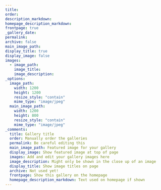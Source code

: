 ```yaml
---
title: 
order: 
description_markdown: 
homepage_description_markdown: 
frontpage: true
_gallery_date: 
permalink:
archive: false
main_image_path:
display_title: true
display_image: false
images:
  - image_path:
    image_title:
    image_description:
_options:
  image_path:
    width: 1200
    height: 1200
    resize_style: "contain"
    mime_type: "image/jpeg"
  main_image_path:
    width: 1200
    height: 800
    resize_style: "contain"
    mime_type: "image/jpeg"
_comments:
  title: Gallery title
  order: Manually order the galleries
  permalink: Be careful editing this
  main_image_path: Featured image for your gallery
  display_image: Show featured image at top of page
  images: Add and edit your gallery images here
  image_description: Might only be shown in the close up of an image
  display_title: Show image titles on page
  archive: Not used yet!
  frontpage: Show this gallery on the homepage
  homepage_description_markdown: Text used on homepage if shown
---
```

